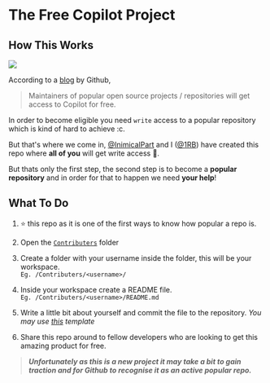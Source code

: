 # The Free Copilot Project

## How This Works
<img align="center" src="https://user-images.githubusercontent.com/86501179/203108318-1abe0f0e-b787-42e6-a3ae-b4bbf49d73bf.png">

According to a [blog](https://github.blog/2022-06-21-github-copilot-is-generally-available-to-all-developers/) by Github, 
> Maintainers of popular open source projects / repositories will get access to Copilot for free. 

In order to become eligible you need `write` access to a popular repository which is kind of hard to achieve :c. 

But that's where we come in, [@InimicalPart](https://github.com/inimicalpart) and I ([@1RB](https://github.com/1RB)) have created this repo where **all of you** will get write access 🎉.

But thats only the first step, the second step is to become a **popular repository** and in order for that to happen we need **your help**!

## What To Do

1. :star: this repo as it is one of the first ways to know how popular a repo is.

2. Open the [`Contributers`](/Contributers/) folder

2. Create a folder with your username inside the folder, this will be your workspace. <br /> `Eg. /Contributers/<username>/`

3. Inside your workspace create a README file. <br /> `Eg. /Contributers/<username>/README.md`

4. Write a little bit about yourself and commit the file to the repository. *You may use [this](/TEMPLATE.md) template*

5. Share this repo around to fellow developers who are looking to get this amazing product for free.

> ***Unfortunately as this is a new project it may take a bit to gain traction and for Github to recognise it as an active popular repo.***
